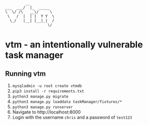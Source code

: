 ```
         __           
___  ___/  |_  _____  
\  \/ /\   __\/     \ 
 \   /  |  | |  Y Y  \
  \_/   |__| |__|_|  /
                   \/                            
```
vtm - an intentionally vulnerable task manager
===

Running vtm
----
1. ```mysqladmin -u root create vtmdb```
2. ```pip3 install -r requirements.txt```
3. ```python3 manage.py migrate```
4. ```python3 manage.py loaddata taskManager/fixtures/*```
5. ```python3 manage.py runserver```
6. Navigate to http://localhost:8000
7. Login with the username `chris` and a password of `test123`

